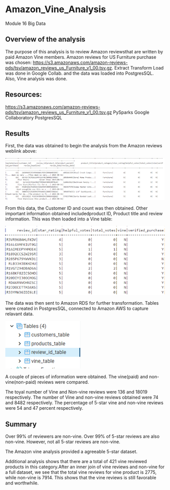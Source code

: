 # Amazon_Vine_Analysis
Module 16 Big Data

## Overview of the analysis

The purpose of this analysis is to review Amazon reviewsthat are written by paid Amazon Vine members. Amazon reviews for US Furniture purchase was chosen:
https://s3.amazonaws.com/amazon-reviews-pds/tsv/amazon_reviews_us_Furniture_v1_00.tsv.gz.
Extract Transform Load was done in Google Collab. and the data was loaded into PostgresSQL. Also, Vine analysis was done.

## Resources: 

https://s3.amazonaws.com/amazon-reviews-pds/tsv/amazon_reviews_us_Furniture_v1_00.tsv.gz
PySparks
Google Collaboratory
PostgresSQL

## Results

First, the data was obtained to begin the analysis from the Amazon reviews weblink above: 

![PySpark data](https://github.com/hmohabir/Amazon_Vine_Analysis/blob/main/1%20Spark.PNG)

From this data, the Customer ID and count was then obtained. Other important information obtained includedproduct ID, Product title and review information. This was then loaded into a Vine table:

![Vine table](https://github.com/hmohabir/Amazon_Vine_Analysis/blob/main/5%20Vine%20table.PNG)

The data was then sent to Amazon RDS for further transformation. Tables were created in PostgresSQL, connected to Amazon AWS to capture relavant data.

![Postgres tables](https://github.com/hmohabir/Amazon_Vine_Analysis/blob/main/6%20PostgresSQL.PNG)

A couple of pieces of information were obtained. The vine(paid) and non-vine(non-paid) reviews were compared.

The toyal number of Vine and Non-vine reviews were 136 and 18019 respectively.
The number of Vine and non-vine reviews obtained were 74 and 8482 respectively.
The percentage of 5-star vine and non-vine reviews were 54 and 47 percent respectively.

## Summary

Over 99% of reviewers are non-vine.
Over 99% of 5-star reviews are also non-vine.
However, not all 5-star reviews are non-vine.

The Amazon vine analysis provided a agreeable 5-star dataset.

Additional analysis shows that there are a total of 421 vine reviewed products in this category.After an inner join of vine reviews and non-vine for a full dataset, we see that the total vine reviews for vine product is 2775, while non-vine is 7914.  This shows that the vine reviews is still favorable and worthwhile.
